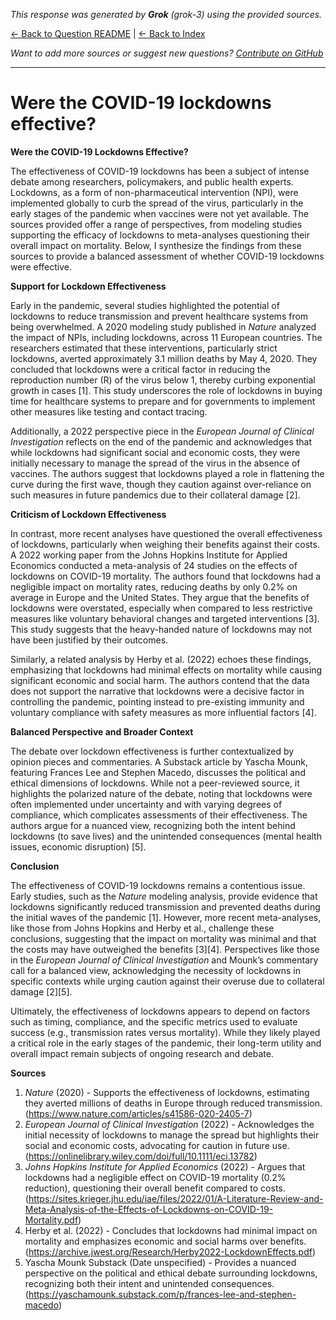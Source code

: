 <!-- 
Generated by: grok
Model: grok-3
Prompt type: sources
Generated at: 2025-06-09T22:14:36.380111
-->

*This response was generated by **Grok** (grok-3) using the provided sources.*

[← Back to Question README](README.md) | [← Back to Index](../README.md)

*Want to add more sources or suggest new questions? [Contribute on GitHub](https://github.com/justinwest/SuggestedSources)*

---

# Were the COVID-19 lockdowns effective?

**Were the COVID-19 Lockdowns Effective?**

The effectiveness of COVID-19 lockdowns has been a subject of intense debate among researchers, policymakers, and public health experts. Lockdowns, as a form of non-pharmaceutical intervention (NPI), were implemented globally to curb the spread of the virus, particularly in the early stages of the pandemic when vaccines were not yet available. The sources provided offer a range of perspectives, from modeling studies supporting the efficacy of lockdowns to meta-analyses questioning their overall impact on mortality. Below, I synthesize the findings from these sources to provide a balanced assessment of whether COVID-19 lockdowns were effective.

**Support for Lockdown Effectiveness**

Early in the pandemic, several studies highlighted the potential of lockdowns to reduce transmission and prevent healthcare systems from being overwhelmed. A 2020 modeling study published in *Nature* analyzed the impact of NPIs, including lockdowns, across 11 European countries. The researchers estimated that these interventions, particularly strict lockdowns, averted approximately 3.1 million deaths by May 4, 2020. They concluded that lockdowns were a critical factor in reducing the reproduction number (R) of the virus below 1, thereby curbing exponential growth in cases [1]. This study underscores the role of lockdowns in buying time for healthcare systems to prepare and for governments to implement other measures like testing and contact tracing.

Additionally, a 2022 perspective piece in the *European Journal of Clinical Investigation* reflects on the end of the pandemic and acknowledges that while lockdowns had significant social and economic costs, they were initially necessary to manage the spread of the virus in the absence of vaccines. The authors suggest that lockdowns played a role in flattening the curve during the first wave, though they caution against over-reliance on such measures in future pandemics due to their collateral damage [2].

**Criticism of Lockdown Effectiveness**

In contrast, more recent analyses have questioned the overall effectiveness of lockdowns, particularly when weighing their benefits against their costs. A 2022 working paper from the Johns Hopkins Institute for Applied Economics conducted a meta-analysis of 24 studies on the effects of lockdowns on COVID-19 mortality. The authors found that lockdowns had a negligible impact on mortality rates, reducing deaths by only 0.2% on average in Europe and the United States. They argue that the benefits of lockdowns were overstated, especially when compared to less restrictive measures like voluntary behavioral changes and targeted interventions [3]. This study suggests that the heavy-handed nature of lockdowns may not have been justified by their outcomes.

Similarly, a related analysis by Herby et al. (2022) echoes these findings, emphasizing that lockdowns had minimal effects on mortality while causing significant economic and social harm. The authors contend that the data does not support the narrative that lockdowns were a decisive factor in controlling the pandemic, pointing instead to pre-existing immunity and voluntary compliance with safety measures as more influential factors [4].

**Balanced Perspective and Broader Context**

The debate over lockdown effectiveness is further contextualized by opinion pieces and commentaries. A Substack article by Yascha Mounk, featuring Frances Lee and Stephen Macedo, discusses the political and ethical dimensions of lockdowns. While not a peer-reviewed source, it highlights the polarized nature of the debate, noting that lockdowns were often implemented under uncertainty and with varying degrees of compliance, which complicates assessments of their effectiveness. The authors argue for a nuanced view, recognizing both the intent behind lockdowns (to save lives) and the unintended consequences (mental health issues, economic disruption) [5].

**Conclusion**

The effectiveness of COVID-19 lockdowns remains a contentious issue. Early studies, such as the *Nature* modeling analysis, provide evidence that lockdowns significantly reduced transmission and prevented deaths during the initial waves of the pandemic [1]. However, more recent meta-analyses, like those from Johns Hopkins and Herby et al., challenge these conclusions, suggesting that the impact on mortality was minimal and that the costs may have outweighed the benefits [3][4]. Perspectives like those in the *European Journal of Clinical Investigation* and Mounk’s commentary call for a balanced view, acknowledging the necessity of lockdowns in specific contexts while urging caution against their overuse due to collateral damage [2][5].

Ultimately, the effectiveness of lockdowns appears to depend on factors such as timing, compliance, and the specific metrics used to evaluate success (e.g., transmission rates versus mortality). While they likely played a critical role in the early stages of the pandemic, their long-term utility and overall impact remain subjects of ongoing research and debate.

**Sources**

1. *Nature* (2020) - Supports the effectiveness of lockdowns, estimating they averted millions of deaths in Europe through reduced transmission. (https://www.nature.com/articles/s41586-020-2405-7)
2. *European Journal of Clinical Investigation* (2022) - Acknowledges the initial necessity of lockdowns to manage the spread but highlights their social and economic costs, advocating for caution in future use. (https://onlinelibrary.wiley.com/doi/full/10.1111/eci.13782)
3. *Johns Hopkins Institute for Applied Economics* (2022) - Argues that lockdowns had a negligible effect on COVID-19 mortality (0.2% reduction), questioning their overall benefit compared to costs. (https://sites.krieger.jhu.edu/iae/files/2022/01/A-Literature-Review-and-Meta-Analysis-of-the-Effects-of-Lockdowns-on-COVID-19-Mortality.pdf)
4. Herby et al. (2022) - Concludes that lockdowns had minimal impact on mortality and emphasizes economic and social harms over benefits. (https://archive.jwest.org/Research/Herby2022-LockdownEffects.pdf)
5. Yascha Mounk Substack (Date unspecified) - Provides a nuanced perspective on the political and ethical debate surrounding lockdowns, recognizing both their intent and unintended consequences. (https://yaschamounk.substack.com/p/frances-lee-and-stephen-macedo)